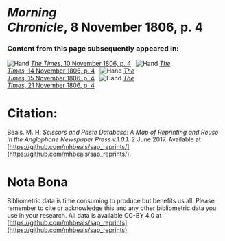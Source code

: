 # *Morning Chronicle*, 8 November 1806, p. 4  
  
### Content from this page subsequently appeared in:  
![Hand](http://scissorsandpaste.net/wp-content/uploads/2017/06/smallhandpointer.png) [*The Times*, 10 November 1806, p. 4](https://mhbeals.github.io/sap_html/The-Times/The-Times-10-November-1806-p-4)  
![Hand](http://scissorsandpaste.net/wp-content/uploads/2017/06/smallhandpointer.png) [*The Times*, 14 November 1806, p. 4](https://mhbeals.github.io/sap_html/The-Times/The-Times-14-November-1806-p-4)  
![Hand](http://scissorsandpaste.net/wp-content/uploads/2017/06/smallhandpointer.png) [*The Times*, 15 November 1806, p. 4](https://mhbeals.github.io/sap_html/The-Times/The-Times-15-November-1806-p-4)  
![Hand](http://scissorsandpaste.net/wp-content/uploads/2017/06/smallhandpointer.png) [*The Times*, 21 November 1806, p. 4](https://mhbeals.github.io/sap_html/The-Times/The-Times-21-November-1806-p-4)  


# Citation: 

Beals. M. H. *Scissors and Paste Database: A Map of Reprinting and Reuse in the Anglophone Newspaper Press v.1.0.1.* 2 June 2017. Available at [https://github.com/mhbeals/sap_reprints/](https://github.com/mhbeals/sap_reprints/). 

# Nota Bona

Bibliometric data is time consuming to produce but benefits us all. Please remember to cite or acknowledge this and any other bibliometric data you use in your research. All data is available CC-BY 4.0 at [https://github.com/mhbeals/sap_reprints](https://github.com/mhbeals/sap_reprints)